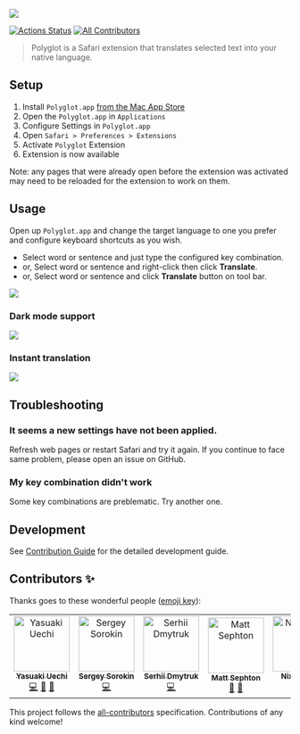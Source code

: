 ![](https://github.com/uetchy/Polyglot/blob/gh-pages/assets/github-header.png?raw=true)

[![Actions Status](https://github.com/uetchy/Polyglot/workflows/Polyglot/badge.svg)](https://github.com/uetchy/Polyglot/actions) [![All Contributors](https://img.shields.io/badge/all_contributors-5-orange.svg?style=flat-square)](#contributors-)

> Polyglot is a Safari extension that translates selected text into your native language.

## Setup

1. Install `Polyglot.app` [from the Mac App Store](https://apps.apple.com/jp/app/polyglot/id1471801525?l=en&mt=12)
2. Open the `Polyglot.app` in `Applications`
3. Configure Settings in `Polyglot.app`
4. Open `Safari > Preferences > Extensions`
5. Activate `Polyglot` Extension
6. Extension is now available

Note: any pages that were already open before the extension was activated may need to be reloaded for the extension to work on them.

## Usage

Open up `Polyglot.app` and change the target
language to one you prefer and configure keyboard shortcuts as you wish.

- Select word or sentence and just type the configured key combination.
- or, Select word or sentence and right-click then click **Translate**.
- or, Select word or sentence and click **Translate** button on tool bar.

![](https://github.com/uetchy/Polyglot/blob/gh-pages/assets/introduction.gif?raw=true)

### Dark mode support

![](https://github.com/uetchy/Polyglot/blob/gh-pages/assets/dark-mode.gif?raw=true)

### Instant translation

![](https://github.com/uetchy/Polyglot/blob/gh-pages/assets/instant-translation.gif?raw=true)

## Troubleshooting

### It seems a new settings have not been applied.

Refresh web pages or restart Safari and try it again. If you continue to face
same problem, please open an issue on GitHub.

### My key combination didn't work

Some key combinations are preblematic. Try another one.

## Development

See [Contribution Guide](https://github.com/uetchy/Polyglot/blob/master/CONTRIBUTING.md) for the detailed development guide.

## Contributors ✨

Thanks goes to these wonderful people ([emoji key](https://allcontributors.org/docs/en/emoji-key)):

<!-- ALL-CONTRIBUTORS-LIST:START - Do not remove or modify this section -->
<!-- prettier-ignore-start -->
<!-- markdownlint-disable -->
<table>
  <tr>
    <td align="center"><a href="https://uechi.io"><img src="https://avatars0.githubusercontent.com/u/431808?v=4" width="100px;" alt="Yasuaki Uechi"/><br /><sub><b>Yasuaki Uechi</b></sub></a><br /><a href="https://github.com/uetchy/Polyglot/commits?author=uetchy" title="Code">💻</a> <a href="https://github.com/uetchy/Polyglot/commits?author=uetchy" title="Documentation">📖</a> <a href="#design-uetchy" title="Design">🎨</a></td>
    <td align="center"><a href="https://github.com/devemio"><img src="https://avatars1.githubusercontent.com/u/5787193?v=4" width="100px;" alt="Sergey Sorokin"/><br /><sub><b>Sergey Sorokin</b></sub></a><br /><a href="https://github.com/uetchy/Polyglot/commits?author=devemio" title="Code">💻</a></td>
    <td align="center"><a href="https://github.com/imserhii"><img src="https://avatars2.githubusercontent.com/u/4532683?v=4" width="100px;" alt="Serhii Dmytruk"/><br /><sub><b>Serhii Dmytruk</b></sub></a><br /><a href="https://github.com/uetchy/Polyglot/commits?author=imserhii" title="Code">💻</a></td>
    <td align="center"><a href="http://www.gingerbeardman.com"><img src="https://avatars2.githubusercontent.com/u/49612?v=4" width="100px;" alt="Matt Sephton"/><br /><sub><b>Matt Sephton</b></sub></a><br /><a href="https://github.com/uetchy/Polyglot/commits?author=gingerbeardman" title="Documentation">📖</a> <a href="#question-gingerbeardman" title="Answering Questions">💬</a></td>
    <td align="center"><a href="https://nixiesquid.com"><img src="https://avatars2.githubusercontent.com/u/21212032?v=4" width="100px;" alt="NixieSquid"/><br /><sub><b>NixieSquid</b></sub></a><br /><a href="https://github.com/uetchy/Polyglot/commits?author=nixiesquid" title="Code">💻</a></td>
  </tr>
</table>

<!-- markdownlint-enable -->
<!-- prettier-ignore-end -->
<!-- ALL-CONTRIBUTORS-LIST:END -->

This project follows the [all-contributors](https://github.com/all-contributors/all-contributors) specification. Contributions of any kind welcome!